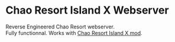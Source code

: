 # Chao Resort Island X Webserver
Reverse Engineered Chao Resort webserver.  
Fully functionnal. Works with [Chao Resort Island X mod](https://github.com/Kugge/Chao-Resort-Island-X).
